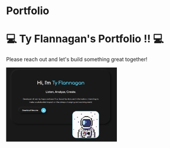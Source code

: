 # Portfolio

<h1>💻 Ty Flannagan's Portfolio !! 💻</h2>

<p> Please reach out and let's build something great together!</p>

<img src="img\readme-bg.png" alt="img" width="300" />
